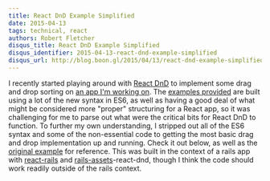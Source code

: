 ```yaml
---
title: React DnD Example Simplified
date: 2015-04-13
tags: technical, react
authors: Robert Fletcher
disqus_title: React DnD Example Simplified
disqus_identifier: 2015-04-13-react-dnd-example-simplified
disqus_url: http://blog.boon.gl/2015/04/13/react-dnd-example-simplified
---
```


I recently started playing around with [React DnD][react-dnd] to implement some
drag and drop sorting on [an app I'm working on][questlog]. The [examples
provided][dnd-examples] are built using a lot of the new syntax in ES6, as well
as having a good deal of what might be considered more "proper" structuring for
a React app, so it was challenging for me to parse out what were the critical
bits for React DnD to function. To further my own understanding, I stripped out
all of the ES6 syntax and some of the non-essential code to getting the most
basic drag and drop implementation up and running. Check it out below, as well
as the [original example][dnd-original-example] for reference. This was built
in the context of a rails app with [react-rails][react-rails] and
[rails-assets][rails-assets]-react-dnd, though I think the code should work
readily outside of the rails context.

<script src="https://gist.github.com/mockdeep/2cb109097a9f9580aeb5.js"></script>

[react-dnd]: https://github.com/gaearon/react-dnd
[questlog]: https://www.questlog.io
[dnd-examples]: https://github.com/gaearon/react-dnd/tree/master/examples
[dnd-original-example]: https://github.com/gaearon/react-dnd/tree/master/examples/_sortable-simple
[react-rails]: https://github.com/reactjs/react-rails
[rails-assets]: https://rails-assets.org/
